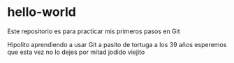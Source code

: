 # hello-world
Este repositorio es para practicar mis primeros pasos en Git

Hipolito aprendiendo a usar Git a pasito de tortuga a los 39 años esperemos que esta vez no lo dejes por mitad jodido viejito
